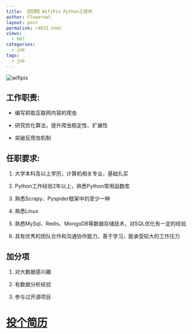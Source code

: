```yaml
---
title: 【招聘】WifiPix Python工程师
author: Flowerowl
layout: post
permalink: /4025.html
views:
  - 667
categories:
  - job
tags:
  - job
---
```


![wifipix](http://lazynight.me/wp-content/uploads/2016/10/wifipix_logo.png)

## 工作职责:

* 编写抓取互联网内容的爬虫

* 研究优化算法，提升爬虫稳定性、扩展性

* 突破反爬虫机制

## 任职要求:

1. 大学本科及以上学历，计算机相关专业，基础扎实

2. Python工作经验2年以上，熟悉Python常用函数库

3. 熟悉Scrapy、Pyspider框架中的至少一种

4. 熟悉Linux

5. 熟悉MySql、Redis、MongoDB等数据存储技术，对SQL优化有一定的经验

6. 具有优秀的团队合作和沟通协作能力，善于学习，能承受较大的工作压力

## 加分项

1. 对大数据感兴趣

2. 有数据分析经验

3. 参与过开源项目

# [投个简历](http://www.lagou.com/jobs/2519731.html)
